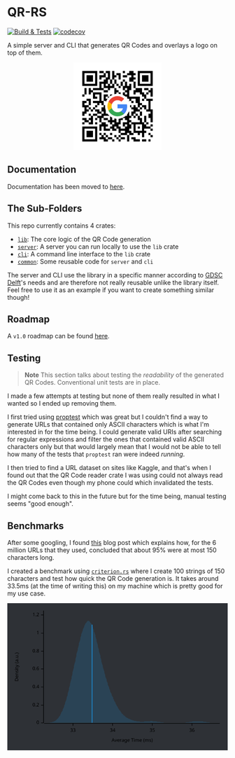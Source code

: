 # QR-RS

[![Build & Tests](https://github.com/AntoniosBarotsis/qr-rs/actions/workflows/ci.yml/badge.svg)](https://github.com/AntoniosBarotsis/qr-rs/actions/workflows/ci.yml)
[![codecov](https://codecov.io/github/AntoniosBarotsis/qr-rs/branch/master/graph/badge.svg?token=T7OWF8OHDR)](https://codecov.io/github/AntoniosBarotsis/qr-rs)

A simple server and CLI that generates QR Codes and overlays a logo on top of them.

<p align="center">
  <img src="assets/example.png" alt="Example" width="200">
</p>

## Documentation

Documentation has been moved to [here](https://antoniosbarotsis.github.io/qr-rs/).

## The Sub-Folders

This repo currently contains 4 crates:

- [`lib`](./lib): The core logic of the QR Code generation
- [`server`](./server): A server you can run locally to use the `lib` crate
- [`cli`](./cli): A command line interface to the `lib` crate
- [`common`](./common): Some reusable code for `server` and `cli`

The server and CLI use the library in a specific manner according to 
[GDSC Delft](https://gdsc.community.dev/delft-university-of-technology/)'s needs and are therefore
not really reusable unlike the library itself. Feel free to use it as an example if you want to
create something similar though! 

## Roadmap

A `v1.0` roadmap can be found [here](https://github.com/users/AntoniosBarotsis/projects/3/views/1).

## Testing

> **Note** This section talks about testing the *readability* of the generated QR Codes.
  Conventional unit tests are in place.

I made a few attempts at testing but none of them really resulted in what I wanted so I ended up
removing them.

I first tried using [proptest](https://github.com/proptest-rs/proptest) which was great but I
couldn't find a way to generate URLs that contained only ASCII characters which is what I'm
interested in for the time being. I could generate valid URIs after searching for regular
expressions and filter the ones that contained valid ASCII characters only but that would largely
mean that I would not be able to tell how many of the tests that `proptest` ran were indeed 
*running*.

I then tried to find a URL dataset on sites like Kaggle, and that's when I found out that the
QR Code reader crate I was using could not always read the QR Codes even though my phone could
which invalidated the tests.

I might come back to this in the future but for the time being, manual testing seems "good enough".

## Benchmarks

After some googling, I found [this](http://www.supermind.org/blog/740/average-length-of-a-url-part-2)
blog post which explains how, for the 6 million URLs that they used, concluded that about 95% were
at most 150 characters long.

I created a benchmark using [`criterion.rs`](https://github.com/bheisler/criterion.rs) where I
create 100 strings of 150 characters and test how quick the QR Code generation is. It takes around
33.5ms (at the time of writing this) on my machine which is pretty good for my use case.

<p align="center">
  <img src="assets/plot.svg" alt="Benchmark" width="600">
</p>
